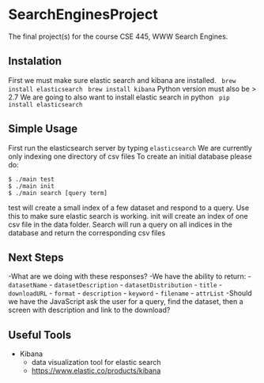 # SearchEnginesProject
The final project(s) for the course CSE 445, WWW Search Engines.
## Instalation
First we must make sure elastic search and kibana are installed.
`` brew install elasticsearch``
`` brew install kibana``
Python version must also be > 2.7
We are going to also want to install elastic search in python
`` pip install elasticsearch``
## Simple Usage
First run the elasticsearch server by typing `elasticsearch`
We are currently only indexing one directory of csv files
To create an initial database please do:
```
$ ./main test
$ ./main init
$ ./main search [query term]
```

test will create a small index of a few dataset and respond to a query. Use this to make sure elastic search is working.
init will create an index of one csv file in the data folder. 
Search will run a query on all indices in the database and return the corresponding csv files

## Next Steps
-What are we doing with these responses?
	-We have the ability to return:
		- ``datasetName``
		- ``datasetDescription``
		- ``datasetDistribution``
			- ``title``
			- ``downloadURL``
			- ``format``
			- ``description``
		- ``keyword``
		- ``filename``
		- ``attrList``
	-Should we have the JavaScript ask the user for a query, find the dataset, then a screen with description and link to the download?


## Useful Tools
- Kibana
	- data visualization tool for elastic search
	- https://www.elastic.co/products/kibana
